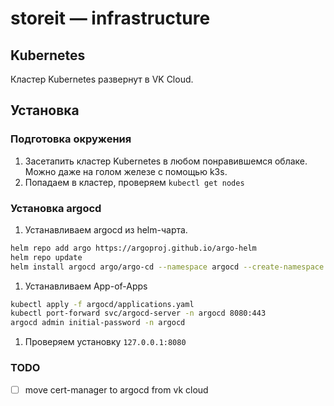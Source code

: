 # storeit — infrastructure


## Kubernetes

Кластер Kubernetes развернут в VK Cloud.


## Установка

### Подготовка окружения 

1. Засетапить кластер Kubernetes в любом понравившемся облаке. Можно даже на голом железе с помощью k3s.
1. Попадаем в кластер, проверяем `kubectl get nodes`

### Установка argocd

1. Устанавливаем argocd из helm-чарта.

```bash
helm repo add argo https://argoproj.github.io/argo-helm
helm repo update
helm install argocd argo/argo-cd --namespace argocd --create-namespace
```

1. Устанавливаем App-of-Apps

```bash
kubectl apply -f argocd/applications.yaml
kubectl port-forward svc/argocd-server -n argocd 8080:443
argocd admin initial-password -n argocd
```

1. Проверяем установку
`127.0.0.1:8080`

### TODO

- [ ] move cert-manager to argocd from vk cloud